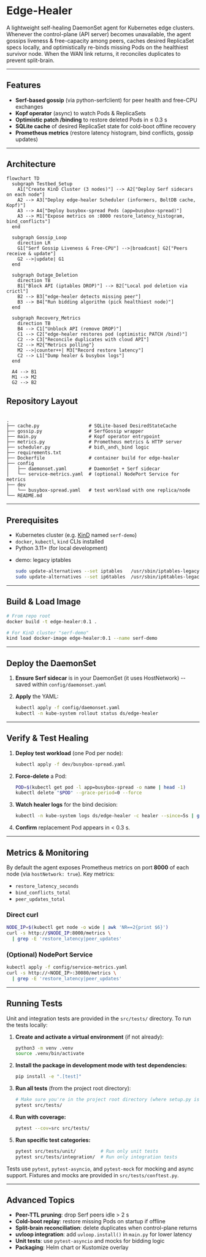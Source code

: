 # Edge-Healer

A lightweight self-healing DaemonSet agent for Kubernetes edge clusters.  
Whenever the control-plane (API server) becomes unavailable, the agent gossips liveness & free-capacity among peers, caches desired ReplicaSet specs locally, and optimistically re-binds missing Pods on the healthiest survivor node. When the WAN link returns, it reconciles duplicates to prevent split-brain.

---

## Features

- **Serf-based gossip** (via python-serfclient) for peer health and free-CPU exchanges  
- **Kopf operator** (async) to watch Pods & ReplicaSets  
- **Optimistic patch /binding** to restore deleted Pods in ≤ 0.3 s  
- **SQLite cache** of desired ReplicaSet state for cold-boot offline recovery  
- **Prometheus metrics** (restore latency histogram, bind conflicts, gossip updates)  

---

## Architecture

```mermaid
flowchart TD
  subgraph Testbed_Setup
    A1["Create KinD Cluster (3 nodes)"] --> A2["Deploy Serf sidecars on each node"]
    A2 --> A3["Deploy edge-healer Scheduler (informers, BoltDB cache, Kopf)"]
    A3 --> A4["Deploy busybox-spread Pods (app=busybox-spread)"]
    A3 --> M1["Expose metrics on :8000 restore_latency_histogram, bind_conflicts"]
  end

  subgraph Gossip_Loop
    direction LR
    G1["Serf Gossip Liveness & Free-CPU"] -->|broadcast| G2["Peers receive & update"]
    G2 -->|update| G1
  end

  subgraph Outage_Deletion
    direction TB
    B1["Block API (iptables DROP)"] --> B2["Local pod deletion via crictl"]
    B2 --> B3["edge-healer detects missing peer"]
    B3 --> B4["Run bidding algorithm (pick healthiest node)"]
  end

  subgraph Recovery_Metrics
    direction TB
    B4 --> C1["Unblock API (remove DROP)"]
    C1 --> C2["edge-healer restores pod (optimistic PATCH /bind)"]
    C2 --> C3["Reconcile duplicates with cloud API"]
    C2 --> M2{"Metrics polling"}
    M2 -->|counter++| M3["Record restore latency"]
    C2 --> L1["Dump healer & busybox logs"]
  end

  A4 --> B1
  M1 --> M2
  G2 --> B2

```

## Repository Layout

```

.
├── cache.py                  # SQLite-based DesiredStateCache
├── gossip.py                 # SerfGossip wrapper
├── main.py                   # Kopf operator entrypoint
├── metrics.py                # Prometheus metrics & HTTP server
├── scheduler.py              # bid\_and\_bind logic
├── requirements.txt
├── Dockerfile                # container build for edge-healer
├── config
│   ├── daemonset.yaml        # DaemonSet + Serf sidecar
│   └── service-metrics.yaml  # (optional) NodePort Service for metrics
├── dev
│   └── busybox-spread.yaml   # test workload with one replica/node
└── README.md

````

---

## Prerequisites

- Kubernetes cluster (e.g. [KinD][kind] named `serf-demo`)  
- `docker`, `kubectl`, `kind` CLIs installed  
- Python 3.11+ (for local development)  

[kind]: https://kind.sigs.k8s.io/

- demo: legacy iptables
    ```bash
    sudo update-alternatives --set iptables   /usr/sbin/iptables-legacy
    sudo update-alternatives --set ip6tables  /usr/sbin/ip6tables-legacy
    ```

---

## Build & Load Image

```bash
# From repo root
docker build -t edge-healer:0.1 .

# For KinD cluster "serf-demo"
kind load docker-image edge-healer:0.1 --name serf-demo
````

---

## Deploy the DaemonSet

1. **Ensure Serf sidecar** is in your DaemonSet (it uses HostNetwork) -- saved within `config/daemonset.yaml`
2. **Apply** the YAML:

   ```bash
   kubectl apply -f config/daemonset.yaml
   kubectl -n kube-system rollout status ds/edge-healer
   ```

---

## Verify & Test Healing

1. **Deploy test workload** (one Pod per node):

   ```bash
   kubectl apply -f dev/busybox-spread.yaml
   ```

2. **Force-delete** a Pod:

   ```bash
   POD=$(kubectl get pod -l app=busybox-spread -o name | head -1)
   kubectl delete "$POD" --grace-period=0 --force
   ```

3. **Watch healer logs** for the bind decision:

   ```bash
   kubectl -n kube-system logs ds/edge-healer -c healer --since=5s | grep "won bid"
   ```

4. **Confirm** replacement Pod appears in < 0.3 s.

---

## Metrics & Monitoring

By default the agent exposes Prometheus metrics on port **8000** of each node (via `hostNetwork: true`). Key metrics:

* `restore_latency_seconds`
* `bind_conflicts_total`
* `peer_updates_total`

### Direct curl

```bash
NODE_IP=$(kubectl get node -o wide | awk 'NR==2{print $6}')
curl -s http://$NODE_IP:8000/metrics \
  | grep -E 'restore_latency|peer_updates'
```

### (Optional) NodePort Service

```bash
kubectl apply -f config/service-metrics.yaml
curl -s http://<NODE_IP>:30080/metrics \
  | grep -E 'restore_latency|peer_updates'
```

---

## Running Tests

Unit and integration tests are provided in the `src/tests/` directory. To run the tests locally:

1. **Create and activate a virtual environment** (if not already):

   ```bash
   python3 -m venv .venv
   source .venv/bin/activate
   ```

2. **Install the package in development mode with test dependencies:**

   ```bash
   pip install -e ".[test]"
   ```

3. **Run all tests** (from the project root directory):

   ```bash
   # Make sure you're in the project root directory (where setup.py is located)
   pytest src/tests/
   ```

4. **Run with coverage:**

   ```bash
   pytest --cov=src src/tests/
   ```

5. **Run specific test categories:**

   ```bash
   pytest src/tests/unit/         # Run only unit tests
   pytest src/tests/integration/  # Run only integration tests
   ```

Tests use `pytest`, `pytest-asyncio`, and `pytest-mock` for mocking and async support. Fixtures and mocks are provided in `src/tests/conftest.py`.

---

## Advanced Topics

* **Peer-TTL pruning**: drop Serf peers idle > 2 s
* **Cold-boot replay**: restore missing Pods on startup if offline
* **Split-brain reconciliation**: delete duplicates when control-plane returns
* **uvloop integration**: add `uvloop.install()` in `main.py` for lower latency
* **Unit tests**: use `pytest-asyncio` and mocks for bidding logic
* **Packaging**: Helm chart or Kustomize overlay

